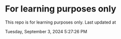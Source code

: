 # For learning purposes only
This repo is for learning purposes only.
Last updated at

Tuesday, September 3, 2024 5:27:26 PM


